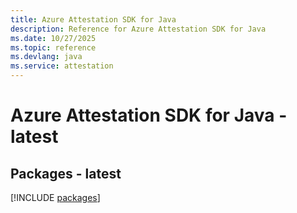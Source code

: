 ```yaml
---
title: Azure Attestation SDK for Java
description: Reference for Azure Attestation SDK for Java
ms.date: 10/27/2025
ms.topic: reference
ms.devlang: java
ms.service: attestation
---
```

# Azure Attestation SDK for Java - latest
## Packages - latest
[!INCLUDE [packages](attestation-index.md)]